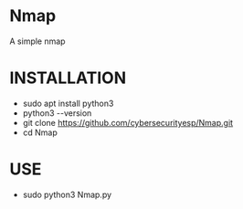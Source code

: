 # Nmap
A simple nmap
# INSTALLATION
- sudo apt install python3
- python3 --version
- git clone https://github.com/cybersecurityesp/Nmap.git
- cd Nmap
# USE
- sudo python3 Nmap.py
